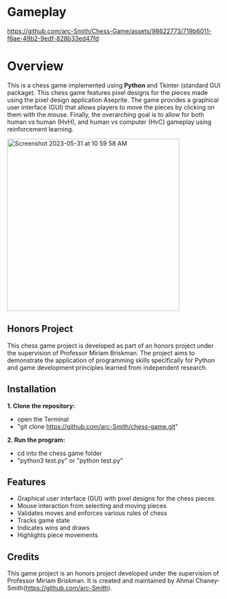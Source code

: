 # Gameplay
https://github.com/arc-Smith/Chess-Game/assets/98622773/719b6011-f6ae-49b2-9edf-828b33ed47fd

# Overview
This is a chess game implemented using **Python** and Tkinter (standard GUI package). This chess game features pixel designs for the pieces made using the pixel design application Aseprite. The game provides a graphical user interface (GUI) that allows players to move the pieces by clicking on them with the mouse. Finally, the overarching goal is to allow for both human vs human (HvH), and human vs computer (HvC) gameplay using reinforcement learning.

<img width="400" alt="Screenshot 2023-05-31 at 10 59 58 AM" src="https://github.com/arc-Smith/Chess-Game/assets/98622773/3e996dcc-4882-42bb-8d14-4b0b267d7bfd">

## Honors Project
This chess game project is developed as part of an honors project under the supervision of Professor Miriam Briskman. The project aims to demonstrate the application of programming skills specifically for Python and game development principles learned from independent research.

## Installation
**1. Clone the repository:** 
- open the Terminal
- "git clone https://github.com/arc-Smith/chess-game.git"

**2. Run the program:**
- cd into the chess game folder
- "python3 test.py" or "python test.py"

## Features
- Graphical user interface (GUI) with pixel designs for the chess pieces
- Mouse interaction from selecting and moving pieces
- Validates moves and enforces various rules of chess
- Tracks game state
- Indicates wins and draws
- Highlights piece movements

## Credits
This game project is an honors project developed under the supervision of Professor Miriam Briskman. It is created and maintained by Ahmai Chaney-Smith(https://github.com/arc-Smith).
